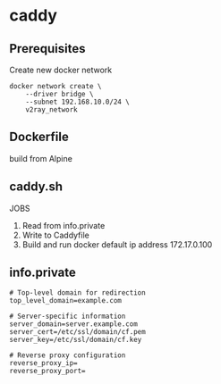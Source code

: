 # caddy 

## Prerequisites
Create new docker network 
```text
docker network create \
    --driver bridge \
    --subnet 192.168.10.0/24 \
    v2ray_network 
```

## Dockerfile 
build from Alpine 

## caddy.sh 
JOBS 
1. Read from info.private 
2. Write to Caddyfile 
3. Build and run docker 
default ip address 172.17.0.100


## info.private
```text
# Top-level domain for redirection
top_level_domain=example.com

# Server-specific information
server_domain=server.example.com
server_cert=/etc/ssl/domain/cf.pem
server_key=/etc/ssl/domain/cf.key

# Reverse proxy configuration
reverse_proxy_ip=
reverse_proxy_port=
```